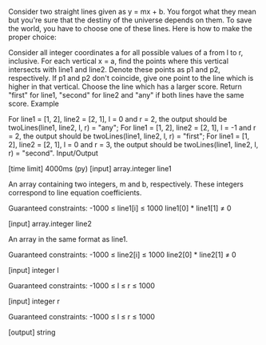 Consider two straight lines given as y = mx + b. You forgot what they mean but you're sure that the destiny of the universe depends on them. To save the world, you have to choose one of these lines. Here is how to make the proper choice:

Consider all integer coordinates a for all possible values of a from l to r, inclusive.
For each vertical x = a, find the points where this vertical intersects with line1 and line2. Denote these points as p1 and p2, respectively. If p1 and p2 don't coincide, give one point to the line which is higher in that vertical.
Choose the line which has a larger score. Return "first" for line1, "second" for line2 and "any" if both lines have the same score.
Example

For line1 = [1, 2], line2 = [2, 1], l = 0 and r = 2, the output should be
twoLines(line1, line2, l, r) = "any";
For line1 = [1, 2], line2 = [2, 1], l = -1 and r = 2, the output should be
twoLines(line1, line2, l, r) = "first";
For line1 = [1, 2], line2 = [2, 1], l = 0 and r = 3, the output should be
twoLines(line1, line2, l, r) = "second".
Input/Output

[time limit] 4000ms (py)
[input] array.integer line1

An array containing two integers, m and b, respectively. These integers correspond to line equation coefficients.

Guaranteed constraints:
-1000 ≤ line1[i] ≤ 1000
line1[0] * line1[1] ≠ 0

[input] array.integer line2

An array in the same format as line1.

Guaranteed constraints:
-1000 ≤ line2[i] ≤ 1000
line2[0] * line2[1] ≠ 0

[input] integer l

Guaranteed constraints:
-1000 ≤ l ≤ r ≤ 1000

[input] integer r

Guaranteed constraints:
-1000 ≤ l ≤ r ≤ 1000

[output] string
